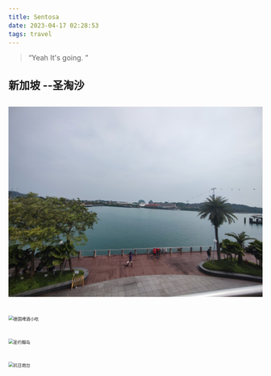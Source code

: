 ```yaml
---
title: Sentosa
date: 2023-04-17 02:28:53
tags: travel
---
```



> “Yeah It's going. ”

## 新加坡 --圣淘沙

##

<img src="20230417/20230417-1.jpg" alt="圣淘沙" style="zoom:60%;" />



##

<img src="20230417/20230417-2.jpg" alt="德国啤酒小吃" style="zoom:60%;" />

<p id = "build"></p>

##

<img src="20230417/20230417-3.jpg" alt="圣约翰岛" style="zoom:60%;" />



##

<img src="20230417/20230417-4.jpg" alt="抗日炮台" style="zoom:60%;" />